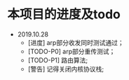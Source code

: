 # 本项目的进度及todo
- 2019.10.28
  - [进度] arp部分收发同时测试通过；
  - [TODO-P0] arp部分重传测试；
  - [TODO-P1] 路由算法;
  - [警告] 记得关闭内核协议栈;